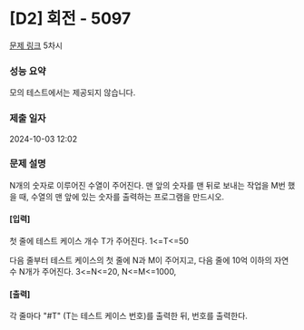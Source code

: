 # [D2] 회전 - 5097

[문제 링크](https://swexpertacademy.com/main/learn/course/subjectDetail.do?courseId=AVuPDN86AAXw5UW6&subjectId=AWOVIoJqqfYDFAWg) 5차시

### 성능 요약

모의 테스트에서는 제공되지 않습니다.

### 제출 일자

2024-10-03 12:02

### 문제 설명

N개의 숫자로 이루어진 수열이 주어진다. 맨 앞의 숫자를 맨 뒤로 보내는 작업을 M번 했을 때, 수열의 맨 앞에 있는 숫자를 출력하는 프로그램을 만드시오.

#### [입력]

첫 줄에 테스트 케이스 개수 T가 주어진다. 1<=T<=50

다음 줄부터 테스트 케이스의 첫 줄에 N과 M이 주어지고, 다음 줄에 10억 이하의 자연수 N개가 주어진다. 3<=N<=20, N<=M<=1000,

#### [출력]

각 줄마다 "#T" (T는 테스트 케이스 번호)를 출력한 뒤, 번호를 출력한다.
